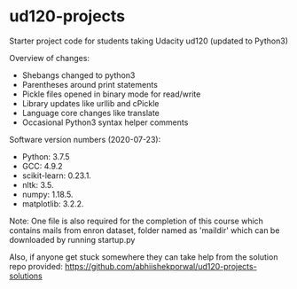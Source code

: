 ud120-projects
==============

Starter project code for students taking Udacity ud120 (updated to Python3)

Overview of changes:

* Shebangs changed to python3
* Parentheses around print statements
* Pickle files opened in binary mode for read/write
* Library updates like urllib and cPickle
* Language core changes like translate
* Occasional Python3 syntax helper comments

Software version numbers (2020-07-23):

* Python: 3.7.5
* GCC: 4.9.2
* scikit-learn: 0.23.1.
* nltk: 3.5.
* numpy: 1.18.5.
* matplotlib: 3.2.2.

Note: One file is also required for the completion of this course which contains mails from enron dataset, folder named as 'maildir' which can be downloaded by running startup.py

Also, if anyone get stuck somewhere they can take help from the solution repo provided:
https://github.com/abhiishekporwal/ud120-projects-solutions
